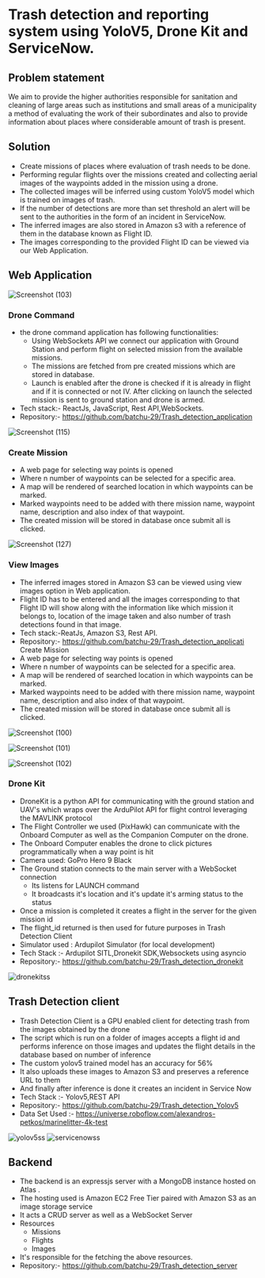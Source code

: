 # Trash detection and reporting system using YoloV5, Drone Kit and ServiceNow.

## Problem statement
We aim to provide the higher authorities responsible for sanitation and cleaning of large areas such as institutions and small areas of a municipality a method of evaluating the work of their subordinates and also to provide information about places where considerable amount of trash is present.

## Solution
*	Create missions of places where evaluation of trash needs to be done.
*	Performing regular flights over the missions created and collecting aerial images of the waypoints added in the mission using a drone.
*	The collected images will be inferred using custom YoloV5 model which is trained on images of trash.
*	If the number of detections are more than set threshold an alert will be sent to the authorities in the form of an incident in ServiceNow.
*	The inferred images are also stored in Amazon s3 with a reference of them in the database known as Flight ID.
*	The images corresponding to the provided Flight ID can be viewed via our Web Application.

## Web Application

![Screenshot (103)](https://user-images.githubusercontent.com/98334366/230270095-b75152f5-23f6-4feb-adac-67a2d94b7122.png)

 
### Drone Command 
*	the drone command application has following functionalities:
    *	Using WebSockets API we connect our application  with Ground Station and perform flight on selected mission from the available missions.
    *	The missions are fetched from pre created missions which are stored in database.
    * Launch is enabled after the drone is checked if it is already in flight and if it is connected or not
IV.	After clicking on launch the selected mission is sent to ground station and drone is armed.
*	Tech stack:- ReactJs, JavaScript, Rest API,WebSockets.
*	Repository:- https://github.com/batchu-29/Trash_detection_application

![Screenshot (115)](https://user-images.githubusercontent.com/98334366/230270760-9438ff76-3765-46d6-9203-6f13ae096ffb.png)


### Create Mission
*	A web page for selecting way points is opened 
*	Where n number of waypoints can be selected for a specific area.
*	A map will be rendered of searched location in which waypoints can be marked.
*	Marked waypoints need to be added with there mission name, waypoint name, description and also index of that waypoint.
*	The created mission will be stored in database once submit all is clicked.

![Screenshot (127)](https://user-images.githubusercontent.com/98334366/230270868-33d5252b-4f48-4347-95ec-4c237c6f57a5.png)



### View Images
*	The inferred images stored in Amazon S3 can be viewed using view images option in Web application.
*	Flight ID has to be entered and all the images corresponding to that Flight ID will show along with the information like which mission it belongs to, location of the image taken and also number of trash detections found in that image.
*	Tech stack:-ReatJs, Amazon S3, Rest API.
*	Repository:-  https://github.com/batchu-29/Trash_detection_applicati 
Create Mission
*	A web page for selecting way points is opened 
*	Where n number of waypoints can be selected for a specific area.
*	A map will be rendered of searched location in which waypoints can be marked.
*	Marked waypoints need to be added with there mission name, waypoint name, description and also index of that waypoint.
*	The created mission will be stored in database once submit all is clicked.
 

 ![Screenshot (100)](https://user-images.githubusercontent.com/98334366/230270958-6e45ef78-3c52-43b7-8a2b-affe549245e6.png)


![Screenshot (101)](https://user-images.githubusercontent.com/98334366/230270963-212c4cea-6f5d-4979-9a39-87f86da0e97d.png)


![Screenshot (102)](https://user-images.githubusercontent.com/98334366/230270966-66116a06-ca71-486f-a9de-c93d7d701f8d.png)






### Drone Kit
*	DroneKit is a python API for communicating with the ground station and UAV's which wraps over the ArduPilot API for flight control leveraging the MAVLINK protocol
*	The Flight Controller we used (PixHawk) can communicate with the Onboard Computer as well as the Companion Computer on the drone.
*	The Onboard Computer enables the drone to click pictures programmatically when a way point is hit
*	Camera used: GoPro Hero 9 Black
*	The Ground station connects to the main server with a WebSocket connection
	* Its listens for LAUNCH command
	* It broadcasts it's location and it's update it's arming status to the status
*	Once a mission is completed it creates a flight in the server for the given mission id
*	The flight_id returned is then used for future purposes in Trash Detection Client
*	Simulator used : Ardupilot Simulator (for local development)
*	Tech Stack :- Ardupilot SITL,Dronekit SDK,Websockets using asyncio
*	Repository:- https://github.com/batchu-29/Trash_detection_dronekit

![dronekitss](https://user-images.githubusercontent.com/98334366/230271246-094abbec-2b39-4d30-ab1f-063623be009e.png)

 

## Trash Detection client
*	Trash Detection Client is a GPU enabled client for detecting trash from the images obtained by the drone
*	The script which is run on a folder of images accepts a flight id and performs inference on those images and updates the flight details in the database based on number of inference
*	The custom yolov5 trained model has an accuracy for 56%
*	It also uploads these images to Amazon S3 and preserves a reference URL to them
*	And finally after inference is done it creates an incident in Service Now
*	Tech Stack :- Yolov5,REST API
*	Repository:-  https://github.com/batchu-29/Trash_detection_Yolov5
*	Data Set Used :- https://universe.roboflow.com/alexandros-petkos/marinelitter-4k-test

![yolov5ss](https://user-images.githubusercontent.com/98334366/230271612-4bcd99b6-86ac-405e-a290-7d7d0d4aaa69.png)
![servicenowss](https://user-images.githubusercontent.com/98334366/230271635-cd1eced4-e9f4-465a-87bf-261c99361678.png)

 
 
## Backend
*	The backend is an expressjs server with a MongoDB instance hosted on Atlas .
*	The hosting used is Amazon EC2 Free Tier paired with Amazon S3 as an image storage service
*	It acts a CRUD server as well as a WebSocket Server
*	Resources
 	* Missions
    * Flights
    * Images
*	It's responsible for the fetching the above resources.
*	Repository:-  https://github.com/batchu-29/Trash_detection_server
